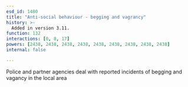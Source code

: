 ```yaml
---
esd_id: 1480
title: "Anti-social behaviour - begging and vagrancy"
history: >-
  Added in version 3.11.
function: 132
interactions: [0, 8, 17]
powers: [2438, 2438, 2438, 2438, 2438, 2438, 2438, 2438, 2438]
internal: false

---
```


Police and partner agencies deal with reported incidents of begging and vagancy in the local area

